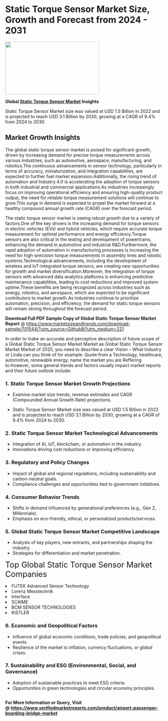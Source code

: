 <H1>Static Torque Sensor Market Size, Growth and Forecast from 2024 - 2031</H1><img class="aligncenter size-medium wp-image-584254" src="https://thirdeyenews.in/wp-content/uploads/2024/09/Global-Market-Research-300x168.jpeg" alt="" width="300" height="168" /><p><strong>Global&nbsp;<a href="https://www.marketsizeandtrends.com/download-sample/701544/?utm_source=Github8j?utm_medium=221">Static Torque Sensor Market</a> Insights</strong></p><p>Static Torque Sensor Market size was valued at USD 1.5 Billion in 2022 and is projected to reach USD 3.1 Billion by 2030, growing at a CAGR of 9.4% from 2024 to 2030.</p><p><h2>Market Growth Insights</h2> <p>The global static torque sensor market is poised for significant growth, driven by increasing demand for precise torque measurements across various industries, such as automotive, aerospace, manufacturing, and robotics.The continuous advancements in sensor technology, particularly in terms of accuracy, miniaturization, and integration capabilities, are expected to further fuel market expansion.Additionally, the rising trend of automation and Industry 4.0 is accelerating the adoption of torque sensors in both industrial and commercial applications.As industries increasingly focus on improving operational efficiency and ensuring high-quality product output, the need for reliable torque measurement solutions will continue to grow.This surge in demand is expected to propel the market forward at a healthy compound annual growth rate (CAGR) over the forecast period.</p> <p>The static torque sensor market is seeing robust growth due to a variety of factors.One of the key drivers is the increasing demand for torque sensors in electric vehicles (EVs) and hybrid vehicles, which require accurate torque measurement for optimal performance and energy efficiency.Torque sensors are also critical in the testing and development of powertrains, enhancing the demand in automotive and industrial R&D.Furthermore, the rapid adoption of automation in manufacturing processes is increasing the need for high-precision torque measurements in assembly lines and robotic systems.Technological advancements, including the development of wireless and IoT-integrated torque sensors, are creating new opportunities for growth and market diversification.Moreover, the integration of torque sensors with advanced data analytics platforms is enhancing predictive maintenance capabilities, leading to cost reductions and improved system uptime.These benefits are being recognized across industries such as energy, robotics, and aerospace, which are expected to be significant contributors to market growth.As industries continue to prioritize automation, precision, and efficiency, the demand for static torque sensors will remain strong throughout the forecast period.<p><span class=""><strong>Download Full PDF Sample Copy of Global Static Torque Sensor Market Report</strong> @ <a href="https://www.marketsizeandtrends.com/download-sample/701544/?utm_source=Github8j?utm_medium=221" target="_blank">https://www.marketsizeandtrends.com/download-sample/701544/?utm_source=Github8j?utm_medium=221</a></span></p><p>In order to make an accurate and perceptive description of future scope of a Global&nbsp;Static Torque Sensor Market Market as Global&nbsp;Static Torque Sensor Market Market of 2025, you need to describe a clear Vision &ndash; What Industry or Linda can you think of for example: Quote from a Technology, healthcare, automotive, renewable energy, name the market you are Reffering to.However, some general trends and factors usually impact market reports and their future outlook include:</p><h3>1.&nbsp;<strong>Static Torque Sensor Market Growth Projections</strong></h3><ul><li>Examine market size trends, revenue estimates and CAGR (Compounded Annual Growth Rate) projections.</li><li><p>Static Torque Sensor Market size was valued at USD 1.5 Billion in 2022 and is projected to reach USD 3.1 Billion by 2030, growing at a CAGR of 9.4% from 2024 to 2030.</p></li></ul><h3>2.&nbsp;<strong>Static Torque Sensor Market Technological Advancements</strong></h3><ul><li>Integration of AI, IoT, blockchain, or automation in the industry.</li><li>Innovations driving cost reductions or improving efficiency.</li></ul><h3>3.&nbsp;<strong>Regulatory and Policy Changes</strong></h3><ul><li>Impact of global and regional regulations, including sustainability and carbon-neutral goals.</li><li>Compliance challenges and opportunities tied to government initiatives.</li></ul><h3>4.&nbsp;<strong>Consumer Behavior Trends</strong></h3><ul><li>Shifts in demand influenced by generational preferences (e.g., Gen Z, Millennials).</li><li>Emphasis on eco-friendly, ethical, or personalized products/services.</li></ul><h3>5.&nbsp;<strong>Global Static Torque Sensor Market Competitive Landscape</strong></h3><ul><li>Analysis of key players, new entrants, and partnerships shaping the industry.</li><li>Strategies for differentiation and market penetration.</li></ul><p data-pm-slice="1 1 []"><span style="color: inherit; font-family: inherit; font-size: 25px;">Top Global Static Torque Sensor Market Companies</span></p><div class="" data-test-id=""><p><li>FUTEK Advanced Sensor Technology</li><li> Lorenz Messtechnik</li><li> Interface</li><li> SCAIME</li><li> BCM SENSOR TECHNOLOGIES</li><li> KISTLER</li></p></div><h3>6.&nbsp;<strong>Economic and Geopolitical Factors</strong></h3><ul><li>Influence of global economic conditions, trade policies, and geopolitical events.</li><li>Resilience of the market to inflation, currency fluctuations, or global crises.</li></ul><h3>7.&nbsp;<strong>Sustainability and ESG (Environmental, Social, and Governance)</strong></h3><ul><li>Adoption of sustainable practices to meet ESG criteria.</li><li>Opportunities in green technologies and circular economy principles.</li></ul><h2><strong style="font-size: 14px;">For More Information or Query, Visit @&nbsp;</strong><a style="background-color: #ffffff; font-size: 14px;" href="https://www.marketsizeandtrends.com/report/static-torque-sensor-market/" target="_blank">https://www.verifiedmarketreports.com/product/airport-passenger-boarding-bridge-market</a></h2>